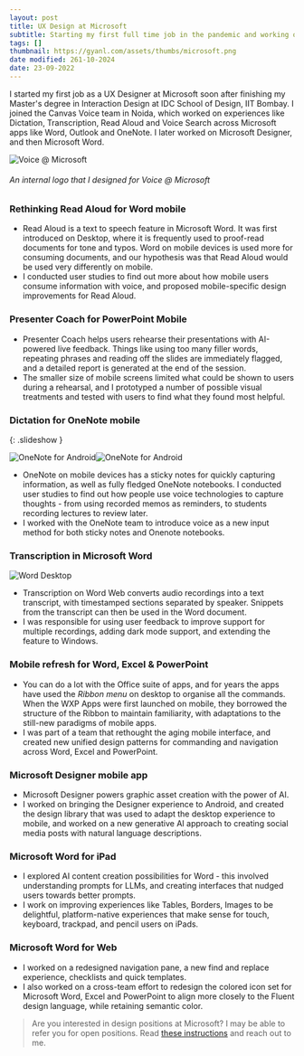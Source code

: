 ```yaml
---
layout: post
title: UX Design at Microsoft
subtitle: Starting my first full time job in the pandemic and working on voice experiences.
tags: []
thumbnail: https://gyanl.com/assets/thumbs/microsoft.png
date modified: 261-10-2024
date: 23-09-2022
---
```


I started my first job as a UX Designer at Microsoft soon after finishing my Master's degree in Interaction Design at IDC School of Design, IIT Bombay. I joined the Canvas Voice team in Noida, which worked on experiences like Dictation, Transcription, Read Aloud and Voice Search across Microsoft apps like Word, Outlook and OneNote. I later worked on Microsoft Designer, and then Microsoft Word.

![Voice @ Microsoft](https://gyanl.com/assets/ms-voice.png)

###### An internal logo that I designed for Voice @ Microsoft

### Rethinking Read Aloud for Word mobile

- Read Aloud is a text to speech feature in Microsoft Word. It was first introduced on Desktop, where it is frequently used to proof-read documents for tone and typos. Word on mobile devices is used more for consuming documents, and our hypothesis was that Read Aloud would be used very differently on mobile. 
- I conducted user studies to find out more about how mobile users consume information with voice, and proposed mobile-specific design improvements for Read Aloud. 

### Presenter Coach for PowerPoint Mobile

- Presenter Coach helps users rehearse their presentations with AI-powered live feedback. Things like using too many filler words, repeating phrases and reading off the slides are immediately flagged, and a detailed report is generated at the end of the session. 
- The smaller size of mobile screens limited what could be shown to users during a rehearsal, and I prototyped a number of possible visual treatments and tested with users to find what they found most helpful. 

### Dictation for OneNote mobile

{: .slideshow }

![OneNote for Android](https://gyanl.com/assets/microsoft-onenote-dictation-0.jpg)![OneNote for Android](https://gyanl.com/assets/microsoft-onenote-dictation-1.jpg)

- OneNote on mobile devices has a sticky notes for quickly capturing information, as well as fully fledged OneNote notebooks. I conducted user studies to find out how people use voice technologies to capture thoughts - from using recorded memos as reminders, to students recording lectures to review later. 
- I worked with the OneNote team to introduce voice as a new input method for both sticky notes and Onenote notebooks.

### Transcription in Microsoft Word

![Word Desktop](https://gyanl.com/assets/microsoft-word-transcription.jpg)

- Transcription on Word Web converts audio recordings into a text transcript, with timestamped sections separated by speaker. Snippets from the transcript can then be used in the Word document. 
- I was responsible for using user feedback to improve support for multiple recordings, adding dark mode support, and extending the feature to Windows.

### Mobile refresh for Word, Excel & PowerPoint

- You can do a lot with the Office suite of apps, and for years the apps have used the *Ribbon menu* on desktop to organise all the commands. When the WXP Apps were first launched on mobile, they borrowed the structure of the Ribbon to maintain familiarity, with adaptations to the still-new paradigms of mobile apps. 
- I was part of a team that rethought the aging mobile interface, and created new unified design patterns for commanding and navigation across Word, Excel and PowerPoint.

### Microsoft Designer mobile app

- Microsoft Designer powers graphic asset creation with the power of AI. 
- I worked on bringing the Designer experience to Android, and created the design library that was used to adapt the desktop experience to mobile, and worked on a new generative AI approach to creating social media posts with natural language descriptions. 

### Microsoft Word for iPad
- I explored AI content creation possibilities for Word - this involved understanding prompts for LLMs, and creating interfaces that nudged users towards better prompts. 
- I work on improving experiences like Tables, Borders, Images to be delightful, platform-native experiences that make sense for touch, keyboard, trackpad, and pencil users on iPads.

### Microsoft Word for Web
- I worked on a redesigned navigation pane, a new find and replace experience, checklists and quick templates. 
- I also worked on a cross-team effort to redesign the colored icon set for Microsoft Word, Excel and PowerPoint to align more closely to the Fluent design language, while retaining semantic color.

> Are you interested in design positions at Microsoft? I may be able to refer you for open positions. Read [these instructions](gyanl.com/work-at-ms) and reach out to me.
